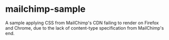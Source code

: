 # mailchimp-sample

A sample applying CSS from MailChimp's CDN failing to render on Firefox and Chrome, due to the 
lack of content-type specification from MailChimp's end.
